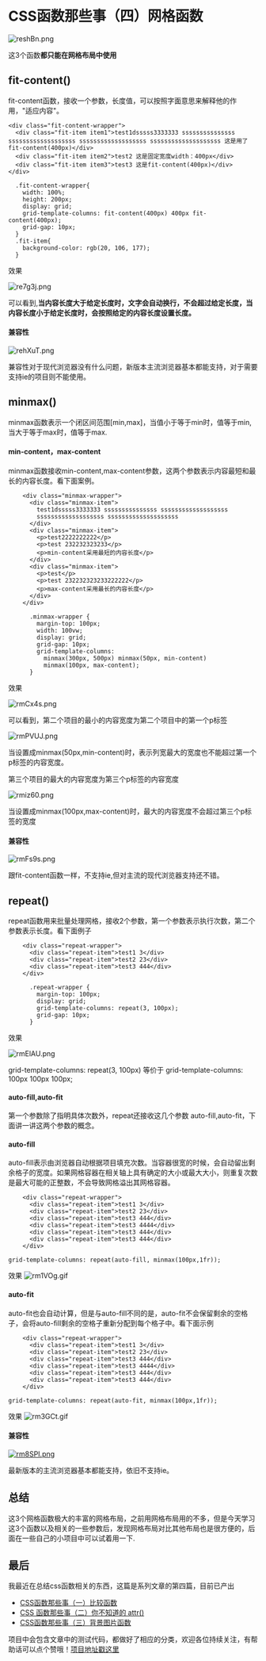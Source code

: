 # CSS函数那些事（四）网格函数

![reshBn.png](https://s3.ax1x.com/2020/12/13/reshBn.png)

这3个函数**都只能在网格布局中使用**
## fit-content()
fit-content函数，接收一个参数，长度值，可以按照字面意思来解释他的作用，"适应内容"。

    <div class="fit-content-wrapper">
      <div class="fit-item item1">test1dsssss3333333 sssssssssssssss sssssssssssssssssss sssssssssssssssssss ssssssssssssssssssss 这是用了fit-content(400px)</div>
      <div class="fit-item item2">test2 这是固定宽度width：400px</div>
      <div class="fit-item item3">test3 这是fit-content(400px)</div>
    </div>

      .fit-content-wrapper{
        width: 100%;
        height: 200px;
        display: grid;
        grid-template-columns: fit-content(400px) 400px fit-content(400px);
        grid-gap: 10px;
      }
      .fit-item{
        background-color: rgb(20, 106, 177);
      }

效果

![re7g3j.png](https://s3.ax1x.com/2020/12/13/re7g3j.png)

可以看到,**当内容长度大于给定长度时，文字会自动换行，不会超过给定长度，当内容长度小于给定长度时，会按照给定的内容长度设置长度。**


#### 兼容性

![rehXuT.png](https://s3.ax1x.com/2020/12/13/rehXuT.png)

兼容性对于现代浏览器没有什么问题，新版本主流浏览器基本都能支持，对于需要支持ie的项目则不能使用。

## minmax()
minmax函数表示一个闭区间范围[min,max]，当值小于等于min时，值等于min,当大于等于max时，值等于max.

#### min-content，max-content
minmax函数接收min-content,max-content参数，这两个参数表示内容最短和最长的内容长度。看下面案例。

        <div class="minmax-wrapper">
          <div class="minmax-item">
            test1dsssss3333333 sssssssssssssss sssssssssssssssssss
            sssssssssssssssssss ssssssssssssssssssss
          </div>
          <div class="minmax-item">
            <p>test2222222222</p>
            <p>test 232232323233</p>
            <p>min-content采用最短的内容长度</p>
          </div>
          <div class="minmax-item">
            <p>test</p>
            <p>test 232232323233222222</p>
            <p>max-content采用最长的内容长度</p>
          </div>
        </div>

          .minmax-wrapper {
            margin-top: 100px;
            width: 100vw;
            display: grid;
            grid-gap: 10px;
            grid-template-columns:
              minmax(300px, 500px) minmax(50px, min-content)
              minmax(100px, max-content);
          }

效果

![rmCx4s.png](https://s3.ax1x.com/2020/12/13/rmCx4s.png)

可以看到，第二个项目的最小的内容宽度为第二个项目中的第一个p标签

![rmPVUJ.png](https://s3.ax1x.com/2020/12/13/rmPVUJ.png)

当设置成minmax(50px,min-content)时，表示列宽最大的宽度也不能超过第一个p标签的内容宽度。

第三个项目的最大的内容宽度为第三个p标签的内容宽度

![rmiz60.png](https://s3.ax1x.com/2020/12/13/rmiz60.png)

当设置成minmax(100px,max-content)时，最大的内容宽度不会超过第三个p标签的宽度

#### 兼容性

![rmFs9s.png](https://s3.ax1x.com/2020/12/13/rmFs9s.png)

跟fit-content函数一样，不支持ie,但对主流的现代浏览器支持还不错。

## repeat()
repeat函数用来批量处理网格，接收2个参数，第一个参数表示执行次数，第二个参数表示长度。看下面例子

        <div class="repeat-wrapper">
          <div class="repeat-item">test1 3</div>
          <div class="repeat-item">test2 23</div>
          <div class="repeat-item">test3 444</div>
        </div>

          .repeat-wrapper {
            margin-top: 100px;
            display: grid;
            grid-template-columns: repeat(3, 100px);
            grid-gap: 10px;
          }

效果

![rmElAU.png](https://s3.ax1x.com/2020/12/13/rmElAU.png)

grid-template-columns: repeat(3, 100px) 等价于 grid-template-columns: 100px 100px 100px;

#### auto-fill,auto-fit
第一个参数除了指明具体次数外，repeat还接收这几个参数 auto-fill,auto-fit，下面讲一讲这两个参数的概念。

#### auto-fill
auto-fill表示由浏览器自动根据项目填充次数。当容器很宽的时候，会自动留出剩余格子的宽度。如果网格容器在相关轴上具有确定的大小或最大大小，则重复次数是最大可能的正整数，不会导致网格溢出其网格容器。

        <div class="repeat-wrapper">
          <div class="repeat-item">test1 3</div>
          <div class="repeat-item">test2 23</div>
          <div class="repeat-item">test3 444</div>
          <div class="repeat-item">test3 4444</div>
          <div class="repeat-item">test3 444</div>
          <div class="repeat-item">test3 444</div>
        </div>

    grid-template-columns: repeat(auto-fill, minmax(100px,1fr));

效果
![rm1VOg.gif](https://s3.ax1x.com/2020/12/13/rm1VOg.gif)

#### auto-fit
auto-fit也会自动计算，但是与auto-fill不同的是，auto-fit不会保留剩余的空格子，会将auto-fill剩余的空格子重新分配到每个格子中。看下面示例

        <div class="repeat-wrapper">
          <div class="repeat-item">test1 3</div>
          <div class="repeat-item">test2 23</div>
          <div class="repeat-item">test3 444</div>
          <div class="repeat-item">test3 4444</div>
          <div class="repeat-item">test3 444</div>
          <div class="repeat-item">test3 444</div>
        </div>

    grid-template-columns: repeat(auto-fit, minmax(100px,1fr));

效果
![rm3GCt.gif](https://s3.ax1x.com/2020/12/13/rm3GCt.gif)

#### 兼容性

[![rm8SPI.png](https://s3.ax1x.com/2020/12/13/rm8SPI.png)](https://imgchr.com/i/rm8SPI)

最新版本的主流浏览器基本都能支持，依旧不支持ie。

## 总结
这3个网格函数极大的丰富的网格布局，之前用网格布局用的不多，但是今天学习这3个函数以及相关的一些参数后，发现网格布局对比其他布局也是很方便的，后面在一些自己的小项目中可以试着用一下.

## 最后
我最近在总结css函数相关的东西，这篇是系列文章的第四篇，目前已产出
- [CSS函数那些事（一）比较函数](https://juejin.cn/post/6898141267771801613 "CSS函数那些事（一）比较函数")
- [CSS 函数那些事（二）你不知道的 attr()](https://juejin.cn/post/6898945436988473358 "CSS 函数那些事（二）你不知道的 attr()")
- [CSS函数那些事（三）背景图片函数](https://juejin.cn/post/6901848317823549454 "CSS函数那些事（三）背景图片函数")

项目中会包含文章中的测试代码，都做好了相应的分类，欢迎各位持续关注，有帮助话可以点个赞哦！[项目地址戳这里](https://github.com/Kerinlin/CSS-Function "项目地址戳这里")